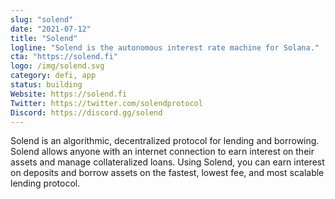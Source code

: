 ```yaml
---
slug: "solend"
date: "2021-07-12"
title: "Solend"
logline: "Solend is the autonomous interest rate machine for Solana."
cta: "https://solend.fi"
logo: /img/solend.svg
category: defi, app
status: building
Website: https://solend.fi
Twitter: https://twitter.com/solendprotocol
Discord: https://discord.gg/solend
---
```


Solend is an algorithmic, decentralized protocol for lending and borrowing. Solend allows anyone with an internet connection to earn interest on their assets and manage collateralized loans. Using Solend, you can earn interest on deposits and borrow assets on the fastest, lowest fee, and most scalable lending protocol.
